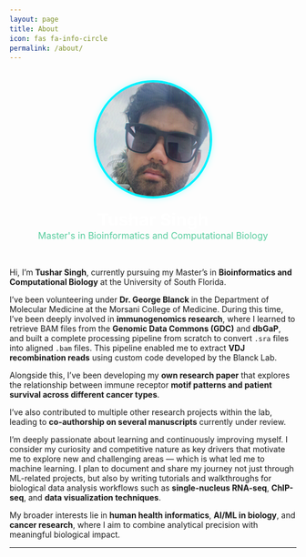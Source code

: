 ```yaml
---
layout: page
title: About
icon: fas fa-info-circle
permalink: /about/
---
```


<style>
.about-wrapper {
  display: flex;
  flex-direction: column;
  align-items: center;
  margin-top: 2rem;
}

.about-pic {
  width: 200px;  /* increased by 25% */
  height: 200px;
  border-radius: 50%;
  object-fit: cover;
  box-shadow: 0 0 12px rgba(0, 255, 255, 0.25);
  border: 4px solid #00f2ff;
}

.about-name {
  font-size: 1.9rem;
  font-weight: bold;
  color: #ffffff;
  margin-top: 1.2rem;
}

.about-title {
  font-size: 1rem;
  color: #56cc9d;
  margin-bottom: 2rem;
}
</style>

<div class="about-wrapper">
  <img class="about-pic" src="/assets/img/tushar-profile.png" alt="Tushar Singh Profile Picture">
  <div class="about-name">Tushar Singh</div>
  <div class="about-title">Master's in Bioinformatics and Computational Biology</div>
</div>

Hi, I’m **Tushar Singh**, currently pursuing my Master’s in **Bioinformatics and Computational Biology** at the University of South Florida.

I’ve been volunteering under **Dr. George Blanck** in the Department of Molecular Medicine at the Morsani College of Medicine. During this time, I’ve been deeply involved in **immunogenomics research**, where I learned to retrieve BAM files from the **Genomic Data Commons (GDC)** and **dbGaP**, and built a complete processing pipeline from scratch to convert `.sra` files into aligned `.bam` files. This pipeline enabled me to extract **VDJ recombination reads** using custom code developed by the Blanck Lab.

Alongside this, I’ve been developing my **own research paper** that explores the relationship between immune receptor **motif patterns and patient survival across different cancer types**.

I’ve also contributed to multiple other research projects within the lab, leading to **co-authorship on several manuscripts** currently under review.

I’m deeply passionate about learning and continuously improving myself. I consider my curiosity and competitive nature as key drivers that motivate me to explore new and challenging areas — which is what led me to machine learning. I plan to document and share my journey not just through ML-related projects, but also by writing tutorials and walkthroughs for biological data analysis workflows such as **single-nucleus RNA-seq**, **ChIP-seq**, and **data visualization techniques**.

My broader interests lie in **human health informatics**, **AI/ML in biology**, and **cancer research**, where I aim to combine analytical precision with meaningful biological impact.

---

